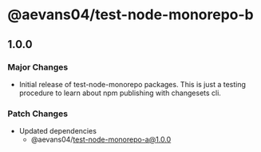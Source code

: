 # @aevans04/test-node-monorepo-b

## 1.0.0

### Major Changes

- Initial release of test-node-monorepo packages.
  This is just a testing procedure to learn about npm publishing with changesets cli.

### Patch Changes

- Updated dependencies
  - @aevans04/test-node-monorepo-a@1.0.0
